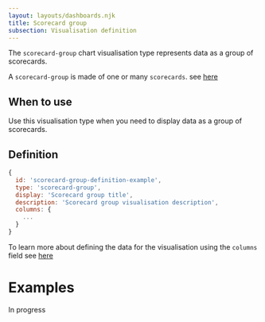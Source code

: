 ```yaml
---
layout: layouts/dashboards.njk
title: Scorecard group
subsection: Visualisation definition
---
```


The `scorecard-group` chart visualisation type represents data as a group of scorecards.

A `scorecard-group` is made of one or many `scorecards`. see [here](/dashboards/visualisations/scorecard)

## When to use

Use this visualisation type when you need to display data as a group of scorecards. 

## Definition

```js
{
  id: 'scorecard-group-definition-example',
  type: 'scorecard-group',
  display: 'Scorecard group title',
  description: 'Scorecard group visualisation description',
  columns: {
    ...
  }
}
```

To learn more about defining the data for the visualisation using the `columns` field see [here](/dashboards/visualisations/targeting-data)

# Examples

In progress
